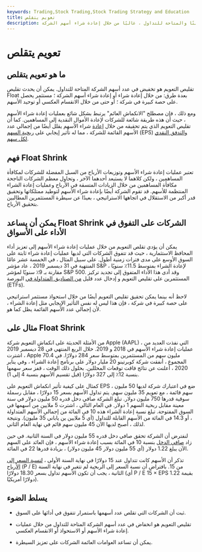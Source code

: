 ```yaml
---
keywords: Trading,Stock Trading,Stock Trading Strategy and Education
title: تعويم يتقلص
description: انخفاض في عدد أسهم الشركة المتداولة علنًا والمتاحة للتداول ، غالبًا من خلال إعادة شراء أسهم الشركة.
---
```


# تعويم يتقلص
## ما هو تعويم يتقلص

تقليص التعويم هو تخفيض في عدد أسهم الشركة المتاحة للتداول. يمكن أن يحدث تقليص Float بعدة طرق: من خلال إعادة شراء أو إعادة شراء أسهم الشركة ؛ مستثمر يحصل على حصة كبيرة في شركة ؛ أو حتى من خلال الانقسام العكسي أو توحيد الأسهم.

ومع ذلك ، فإن مصطلح "الانكماش العائم" يرتبط بشكل شائع بعمليات إعادة شراء الأسهم ، حيث أن هذه طريقة شائعة للشركات لإعادة الأموال النقدية إلى المساهمين. كما أن تقليص التعويم الذي يتم تحقيقه من خلال [إعادة](/cashflowpershare) شراء الأسهم يقلل أيضًا من إجمالي عدد الأسهم القائمة للشركة ، مما له تأثير إيجابي على [ربحية السهم](/eps) (EPS) [والتدفق النقدي لكل سهم](/cashflowpershare).

## فهم Float Shrink

تعتبر عمليات إعادة شراء الأسهم وتوزيعات الأرباح من السبل المفضلة للشركات لمكافأة المساهمين ، ولكن كلاهما لا يستبعد أحدهما الآخر ، وتحاول معظم الشركات الناجحة مكافأة المساهمين من خلال الزيادات المتسقة في الأرباح وعمليات إعادة الشراء المنتظمة للأسهم. قد تقوم الشركة أيضًا بإعادة شراء الأسهم لتوطيد ممتلكاتها وتحقيق قدر أكبر من الاستقلال في اتجاهها الاستراتيجي ، بعيدًا عن سيطرة المستثمرين المطالبين بتحقيق الأرباح.

## يمكن أن يساعد Float Shrink الشركات على التفوق في الأداء على الأسواق

يمكن أن يؤدي تقلص التعويم من خلال عمليات إعادة شراء الأسهم إلى تعزيز أداء المحافظ الاستثمارية ، حيث قد تتفوق الشركات التي لديها عمليات إعادة شراء ثابتة على السوق الأوسع على مدى فترات زمنية أطول. على سبيل المثال ، في الخمسة عشر عامًا المنتهية في 31 ديسمبر 2019 ، عاد مؤشر S&P لإعادة الشراء بمتوسط 11.5٪ سنويًا ، مقارنة بـ 9٪ سنويًا لمؤشر S&P 500. وقد أدى هذا الأداء المتفوق إلى تجديد تركيز المستثمرين على تقليص التعويم و إدخال عدد قليل [من الصناديق المتداولة في](/etf) البورصة (ETFs).

لاحظ أنه بينما يمكن تحقيق تقليص التعويم أيضًا من خلال استحواذ مستثمر استراتيجي على حصة كبيرة في شركة ، فإن هذا ليس له نفس التأثير الإيجابي مثل إعادة الشراء ، لأن إجمالي عدد الأسهم القائمة يظل كما هو.

## مثال على Float Shrink

من الأمثلة الحديثة على انكماش التعويم شركة Apple (AAPL) ، التي نفذت العديد من عمليات إعادة شراء الأسهم في 2018 و 2019. خلال الربع المنتهي في 28 ديسمبر 2019 ، اشترت Apple 70.4 مليون سهم من المستثمرين بمتوسط سعر 284 دولارًا. في المجموع ، أنفقت شركة كوبرتينو 20 مليار دولار على برنامج إعادة الشراء ، وفي يناير 2020 ، أعلنت عن نتائج فاقت توقعات المحللين. بحلول ذلك الوقت ، قفز سعر سهمها بنسبة 12٪ إلى 327 دولارًا (قبل تقسيم الأسهم بنسبة 4 إلى 1).

كمثال على كيفية تأثير انكماش التعويم على EPS ، ضع في اعتبارك شركة لديها 50 مليون سهم قائمة ، مع تعويم 35 مليون سهم. يتم تداول الأسهم بسعر 15 دولارًا ، مقابل رسملة سوقية قدرها 750 مليون دولار. تبلغ الشركة صافي دخل قدره 50 مليون دولار في سنة معينة مقابل ربحية السهم 1 دولار. في العام التالي ، اشترت 5 ملايين من أسهمها في السوق المفتوحة. تبلغ نسبة إعادة الشراء هذه 10 في المائة من إجمالي الأسهم المتداولة ، أو 14.3 في المائة من الأسهم القابلة للتداول (أي 5 ملايين ين ياباني 35 مليون). ونتيجة لذلك ، أصبح لديها الآن 45 مليون سهم قائم في نهاية العام الثاني.

لنفترض أن الشركة تحقق صافي دخل قدره 55 مليون دولار في السنة الثانية. في حين زاد [صافي الدخل](/netincome) بنسبة 10 في المائة بسبب إعادة شراء الأسهم ، فإن العائد على السهم الآن يبلغ 1.22 دولار (أي 55 مليون دولار 45 مليون دولار) ، بزيادة قدرها 22 في المائة.

تذكر أن الأسهم كانت تتداول عند 15 دولارًا في نهاية السنة الأولى ، [لنسبة السعر إلى الأرباح](/price-earningsratio) (P / E) من 15. بافتراض أن نسبة السعر إلى الربحية لم تتغير في نهاية السنة الثانية ، يجب أن تكون الأسهم تداول بسعر 18.30 دولارًا (أي P / E 15 × EPS بقيمة 1.22 دولارًا أمريكيًا).

## يسلط الضوء

- ثبت أن الشركات التي تقلص عدد أسهمها باستمرار تتفوق في أدائها على السوق.

- تقليص التعويم هو انخفاض في عدد أسهم الشركة المتاحة للتداول من خلال عمليات إعادة شراء الأسهم أو الاستحواذ أو الانقسام العكسي.

- يمكن أن تساعد العوامات العائمة الشركات على تعزيز السيطرة.

